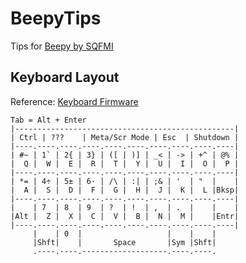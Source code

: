 # BeepyTips
Tips for [Beepy by SQFMI](https://beepy.sqfmi.com/)

## Keyboard Layout
Reference: [Keyboard Firmware](https://beepy.sqfmi.com/docs/firmware/keyboard)


```
Tab = Alt + Enter
|-------------------------------------------------|
| Ctrl | ???    | Meta/Scr Mode | Esc  | Shutdown |
|----.----.----.----.----.----.----.----.----.----|
| #~ | 1` | 2{ | 3} | ([ | )] | _< | -> | +^ | @% |
|  Q |  W |  E |  R |  T |  Y |  U |  I |  O |  P |
|----.----.----.----.----.----.----.----.----.----|
| *= | 4÷ | 5± | 6· | /\ | :| | ;& | '  | "  |    |
|  A |  S |  D |  F |  G |  H |  J |  K |  L |Bksp|
|----.----.----.----.----.----.----.----.----.----|
|    | 7  | 8  | 9  | ?  | !  | ,  | .  |    |    |
|Alt |  Z |  X |  C |  V |  B |  N |  M |    |Entr|
|----.----.----.----.----.----.----.----.----.----|
     |    | 0  |                   |    |    |
     |Shft|    |       Space       |Sym |Shft|
     .----.----.-------------------.----.----.
```

